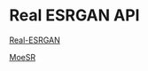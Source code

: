 # Real ESRGAN API

[Real-ESRGAN](https://github.com/xinntao/Real-ESRGAN)

[MoeSR](https://github.com/TeamMoeAI/MoeSR)